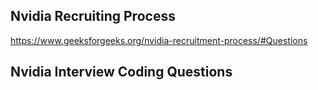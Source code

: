 ## Nvidia Recruiting Process

https://www.geeksforgeeks.org/nvidia-recruitment-process/#Questions

## Nvidia Interview Coding Questions

